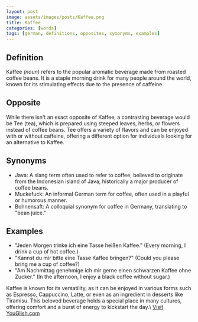 ```yaml
---
layout: post
image: assets/images/posts/Kaffee.png
title: Kaffee
categories: [words]
tags: [german, definitions, opposites, synonyms, examples]
---
```


## Definition

Kaffee *(noun)* refers to the popular aromatic beverage made from roasted coffee beans. It is a staple morning drink for many people around the world, known for its stimulating effects due to the presence of caffeine.

## Opposite

While there isn't an exact opposite of Kaffee, a contrasting beverage would be Tee (tea), which is prepared using steeped leaves, herbs, or flowers instead of coffee beans. Tee offers a variety of flavors and can be enjoyed with or without caffeine, offering a different option for individuals looking for an alternative to Kaffee.

## Synonyms

- Java: A slang term often used to refer to coffee, believed to originate from the Indonesian island of Java, historically a major producer of coffee beans.
- Muckefuck: An informal German term for coffee, often used in a playful or humorous manner.
- Bohnensaft: A colloquial synonym for coffee in Germany, translating to "bean juice."

## Examples

- "Jeden Morgen trinke ich eine Tasse heißen Kaffee." (Every morning, I drink a cup of hot coffee.)
- "Kannst du mir bitte eine Tasse Kaffee bringen?" (Could you please bring me a cup of coffee?)
- "Am Nachmittag genehmige ich mir gerne einen schwarzen Kaffee ohne Zucker." (In the afternoon, I enjoy a black coffee without sugar.)

Kaffee is known for its versatility, as it can be enjoyed in various forms such as Espresso, Cappuccino, Latte, or even as an ingredient in desserts like Tiramisu. This beloved beverage holds a special place in many cultures, offering comfort and a burst of energy to kickstart the day.\ <a id="yg-widget-0" class="youglish-widget" data-query="Kaffee" data-lang="german" data-components="8412" data-auto-start="0" data-bkg-color="theme_light" data-title="How%20to%20pronounce%20Kaffee%20in%20German"  rel="nofollow" href="https://youglish.com">Visit YouGlish.com</a><script async src="https://youglish.com/public/emb/widget.js" charset="utf-8"></script>